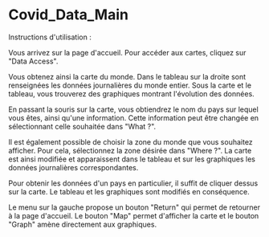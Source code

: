 # Covid_Data_Main

Instructions d'utilisation : 

Vous arrivez sur la page d'accueil. Pour accéder aux cartes, cliquez sur "Data Access". 

Vous obtenez ainsi la carte du monde. Dans le tableau sur la droite sont renseignées les données journalières du monde entier. Sous la carte et le tableau, vous trouverez des 
graphiques montrant l'évolution des données. 

En passant la souris sur la carte, vous obtiendrez le nom du pays sur lequel vous êtes, ainsi qu'une information. Cette information peut être changée en sélectionnant celle
souhaitée dans "What ?". 

Il est également possible de choisir la zone du monde que vous souhaitez afficher. Pour cela, sélectionnez la zone désirée dans "Where ?". La carte est ainsi modifiée et 
apparaissent dans le tableau et sur les graphiques les données journalières correspondantes. 

Pour obtenir les données d'un pays en particulier, il suffit de cliquer dessus sur la carte. Le tableau et les graphiques sont modifiés en conséquence. 

Le menu sur la gauche propose un bouton "Return" qui permet de retourner à la page d'accueil. Le bouton "Map" permet d'afficher la carte et le bouton "Graph" amène 
directement aux graphiques. 
